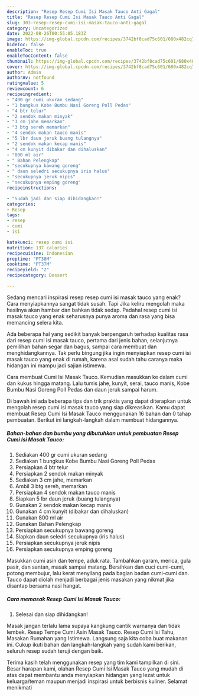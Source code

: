```yaml
---
description: "Resep Resep Cumi Isi Masak Tauco Anti Gagal"
title: "Resep Resep Cumi Isi Masak Tauco Anti Gagal"
slug: 303-resep-resep-cumi-isi-masak-tauco-anti-gagal
category: Uncategorized
date: 2022-08-26T00:55:05.183Z
image: https://img-global.cpcdn.com/recipes/3742bf8cad75c601/680x482cq70/resep-cumi-isi-masak-tauco-foto-resep-utama.jpg
hideToc: false
enableToc: true
enableTocContent: false
thumbnail: https://img-global.cpcdn.com/recipes/3742bf8cad75c601/680x482cq70/resep-cumi-isi-masak-tauco-foto-resep-utama.jpg
cover: https://img-global.cpcdn.com/recipes/3742bf8cad75c601/680x482cq70/resep-cumi-isi-masak-tauco-foto-resep-utama.jpg
author: Admin
authorAv: notfound
ratingvalue: 5
reviewcount: 6
recipeingredient:
- "400 gr cumi ukuran sedang"
- "1 bungkus Kobe Bumbu Nasi Goreng Poll Pedas"
- "4 btr telur"
- "2 sendok makan minyak"
- "3 cm jahe memarkan"
- "3 btg sereh memarkan"
- "4 sendok makan tauco manis"
- "5 lbr daun jeruk buang tulangnya"
- "2 sendok makan kecap manis"
- "4 cm kunyit dibakar dan dihaluskan"
- "800 ml air"
- " Bahan Pelengkap"
- "secukupnya bawang goreng"
- " daun seledri secukupnya iris halus"
- "secukupnya jeruk nipis"
- "secukupnya emping goreng"
recipeinstructions:

- "Sudah jadi dan siap dihidangkan!"
categories:
- Resep
tags:
- resep
- cumi
- isi

katakunci: resep cumi isi 
nutrition: 137 calories
recipecuisine: Indonesian
preptime: "PT38M"
cooktime: "PT37M"
recipeyield: "2"
recipecategory: Dessert

---
```



Sedang mencari inspirasi resep resep cumi isi masak tauco yang enak? Cara menyiapkannya sangat tidak susah. Tapi Jika keliru mengolah maka hasilnya akan hambar dan bahkan tidak sedap. Padahal resep cumi isi masak tauco yang enak seharusnya punya aroma dan rasa yang bisa memancing selera kita.


Ada beberapa hal yang sedikit banyak berpengaruh terhadap kualitas rasa dari resep cumi isi masak tauco, pertama dari jenis bahan, selanjutnya pemilihan bahan segar dan bagus, sampai cara membuat dan menghidangkannya. Tak perlu bingung jika ingin menyiapkan resep cumi isi masak tauco yang enak di rumah, karena asal sudah tahu caranya maka hidangan ini mampu jadi sajian istimewa.

Cara membuat Cumi Isi Masak Tauco. Kemudian masukkan ke dalam cumi dan kukus hingga matang. Lalu tumis jahe, kunyit, serai, tauco manis, Kobe Bumbu Nasi Goreng Poll Pedas dan daun jeruk sampai harum.


Di bawah ini ada beberapa tips dan trik praktis yang dapat diterapkan untuk mengolah resep cumi isi masak tauco yang siap dikreasikan. Kamu dapat membuat Resep Cumi Isi Masak Tauco menggunakan 16 bahan dan 0 tahap pembuatan. Berikut ini langkah-langkah dalam membuat hidangannya.

<!--inarticleads1-->

##### Bahan-bahan dan bumbu yang dibutuhkan untuk pembuatan Resep Cumi Isi Masak Tauco:

1. Sediakan 400 gr cumi ukuran sedang
1. Sediakan 1 bungkus Kobe Bumbu Nasi Goreng Poll Pedas
1. Persiapkan 4 btr telur
1. Persiapkan 2 sendok makan minyak
1. Sediakan 3 cm jahe, memarkan
1. Ambil 3 btg sereh, memarkan
1. Persiapkan 4 sendok makan tauco manis
1. Siapkan 5 lbr daun jeruk (buang tulangnya)
1. Gunakan 2 sendok makan kecap manis
1. Gunakan 4 cm kunyit (dibakar dan dihaluskan)
1. Gunakan 800 ml air
1. Gunakan  Bahan Pelengkap
1. Persiapkan secukupnya bawang goreng
1. Siapkan  daun seledri secukupnya (iris halus)
1. Persiapkan secukupnya jeruk nipis
1. Persiapkan secukupnya emping goreng


Masukkan cumi asin dan tempe, aduk rata. Tambahkan garam, merica, gula pasir, dan santan, masak sampai matang. Bersihkan dan cuci cumi-cumi, potong membujur, lalu kerat menyilang pada bagian badan cumi-cumi dan. Tauco dapat diolah menjadi berbagai jenis masakan yang nikmat jika disantap bersama nasi hangat. 

<!--inarticleads2-->

##### Cara memasak Resep Cumi Isi Masak Tauco:


1. Selesai dan siap dihidangkan!

Masak jangan terlalu lama supaya kangkung cantik warnanya dan tidak lembek. Resep Tempe Cumi Asin Masak Tauco. Resep Cumi Isi Tahu, Masakan Rumahan yang Istimewa. Langsung saja kita coba buat makanan ini. Cukup ikuti bahan dan langkah-langkah yang sudah kami berikan, seluruh resep sudah teruji dengan baik. 

Terima kasih telah menggunakan resep yang tim kami tampilkan di sini. Besar harapan kami, olahan Resep Cumi Isi Masak Tauco yang mudah di atas dapat membantu anda menyiapkan hidangan yang lezat untuk keluarga/teman maupun menjadi inspirasi untuk berbisnis kuliner. Selamat menikmati
